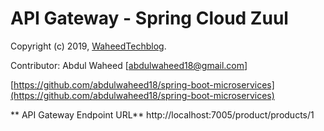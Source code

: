 API Gateway - Spring Cloud Zuul
============================================

Copyright (c) 2019, [WaheedTechblog](http://www.waheedtechblog.com/).

Contributor: Abdul Waheed [abdulwaheed18@gmail.com]

[https://github.com/abdulwaheed18/spring-boot-microservices](https://github.com/abdulwaheed18/spring-boot-microservices)

** API Gateway Endpoint URL** http://localhost:7005/product/products/1

